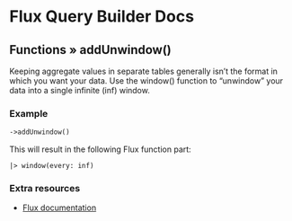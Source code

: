 # Flux Query Builder Docs

## Functions &raquo; addUnwindow()

Keeping aggregate values in separate tables generally isn’t the format in which you want your data. Use the window() function to “unwindow” your data into a single infinite (inf) window.

### Example

```php
->addUnwindow()
```

This will result in the following Flux function part:

```
|> window(every: inf)
```

### Extra resources

* [Flux documentation](https://docs.influxdata.com/flux/v0.x/stdlib/universe/window/)
